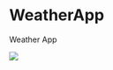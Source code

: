 # WeatherApp
Weather App

![](https://s3-us-west-2.amazonaws.com/yuanjiexie/spring2016/iOS/WeatherApp/weatherIcon-180.png)



